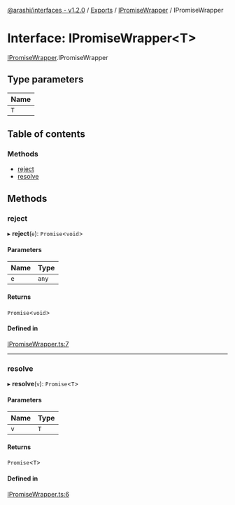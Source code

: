 [@arashi/interfaces - v1.2.0](../README.md) / [Exports](../modules.md) / [IPromiseWrapper](../modules/IPromiseWrapper.md) / IPromiseWrapper

# Interface: IPromiseWrapper<T\>

[IPromiseWrapper](../modules/IPromiseWrapper.md).IPromiseWrapper

## Type parameters

| Name |
| :------ |
| `T` |

## Table of contents

### Methods

- [reject](IPromiseWrapper.IPromiseWrapper-1.md#reject)
- [resolve](IPromiseWrapper.IPromiseWrapper-1.md#resolve)

## Methods

### reject

▸ **reject**(`e`): `Promise`<`void`\>

#### Parameters

| Name | Type |
| :------ | :------ |
| `e` | `any` |

#### Returns

`Promise`<`void`\>

#### Defined in

[IPromiseWrapper.ts:7](https://github.com/arashijs/interfaces/blob/3f5b69d/src/IPromiseWrapper.ts#L7)

___

### resolve

▸ **resolve**(`v`): `Promise`<`T`\>

#### Parameters

| Name | Type |
| :------ | :------ |
| `v` | `T` |

#### Returns

`Promise`<`T`\>

#### Defined in

[IPromiseWrapper.ts:6](https://github.com/arashijs/interfaces/blob/3f5b69d/src/IPromiseWrapper.ts#L6)
